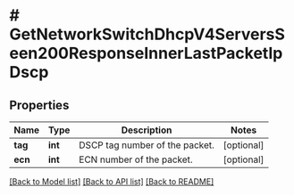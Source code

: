 # # GetNetworkSwitchDhcpV4ServersSeen200ResponseInnerLastPacketIpDscp

## Properties

Name | Type | Description | Notes
------------ | ------------- | ------------- | -------------
**tag** | **int** | DSCP tag number of the packet. | [optional]
**ecn** | **int** | ECN number of the packet. | [optional]

[[Back to Model list]](../../README.md#models) [[Back to API list]](../../README.md#endpoints) [[Back to README]](../../README.md)
